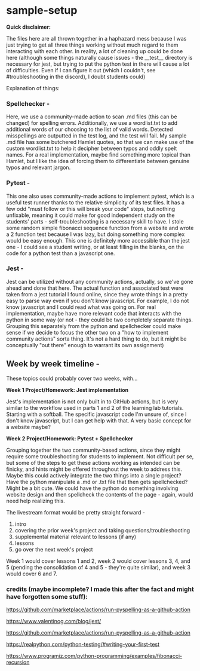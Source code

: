 # sample-setup

__Quick disclaimer:__

The files here are all thrown together in a haphazard mess because I was just trying to get all three things working without much regard to them interacting with each other. In reality, a lot of cleaning up could be done here (although some things naturally cause issues - the \_\_test__ directory is necessary for jest, but trying to put the python test in there will cause a lot of difficulties. Even if I can figure it out (which I couldn't, see \#troubleshooting in the discord), I doubt students could)



Explanation of things:

  ### Spellchecker -
  
  Here, we use a community-made action to scan .md files (this can be changed) for spelling errors. Additionally, we use a wordlist.txt to add additional words of our choosing to the list of valid words. Detected misspellings are outputted in the test log, and the test will fail. My sample .md file has some butchered Hamlet quotes, so that we can make use of the custom wordlist.txt to help it decipher between typos and oddly spelt names. For a real implementation, maybe find something more topical than Hamlet, but I like the idea of forcing them to differentiate between genuine typos and relevant jargon.
  
   ### Pytest -
  
  This one also uses community-made actions to implement pytest, which is a useful test runner thanks to the relative simplicity of its test files. It has a few odd "must follow or this will break your code" steps, but nothing unfixable, meaning it could make for good independent study on the students' parts - self-troubleshooting is a necessary skill to have. I stole some random simple fibonacci sequence function from a website and wrote a 2 function test because I was lazy, but doing something more complex would be easy enough. This one is definitely more accessible than the jest one - I could see a student writing, or at least filling in the blanks, on the code for a python test than a javascript one.
  
   ### Jest -
  
  Jest can be utilized without any community actions, actually, so we've gone ahead and done that here. The actual function and associated test were taken from a jest tutorial I found online, since they wrote things in a pretty easy to parse way even if you don't know javascript. For example, I do not know javascript and I could read what was going on. For real implementation, maybe have more relevant code that interacts with the python in some way (or not - they could be two completely separate things. Grouping this separately from the python and spellchecker could make sense if we decide to focus the other two on a "how to implement community actions" sorta thing. It's not a hard thing to do, but it might be conceptually "out there" enough to warrant its own assignment)
  
  
  
  
  ## Week by week timeline - 
  
  These topics could probably cover two weeks, with...
  
  __Week 1 Project/Homework: Jest implementation__
  
  Jest's implementation is not only built in to GitHub actions, but is very similar to the workflow used in parts 1 and 2 of the learning lab tutorials. Starting with a softball. The specific javascript code I'm unsure of, since I don't know javascript, but I can get help with that. A very basic concept for a website maybe? 
  
  __Week 2 Project/Homework: Pytest + Spellchecker__
  
  Grouping together the two community-based actions, since they might require some troubleshooting for students to implement. Not difficult per se, but some of the steps to get these actions working as intended can be finicky, and hints might be offered throughout the week to address this. Maybe this could actively integrate the two things into a single project? Have the python manipulate a .md or .txt file that then gets spellchecked? Might be a bit cute. We could have the python do something involving website design and then spellcheck the contents of the page - again, would need help realizing this.
  
  
  
The livestream format would be pretty straight forward -
  1. intro
  2. covering the prior week's project and taking questions/troubleshooting
  3. supplemental material relevant to lessons (if any) 
  4. lessons
  5. go over the next week's project
  
 Week 1 would cover lessons 1 and 2, week 2 would cover lessons 3, 4, and 5 (pending the consolidation of 4 and 5 - they're quite similar), and week 3 would cover 6 and 7. 

### credits (maybe incomplete? I made this after the fact and might have forgotten some stuff):

https://github.com/marketplace/actions/run-pyspelling-as-a-github-action

https://www.valentinog.com/blog/jest/

https://github.com/marketplace/actions/run-pyspelling-as-a-github-action

https://realpython.com/python-testing/#writing-your-first-test

https://www.programiz.com/python-programming/examples/fibonacci-recursion
